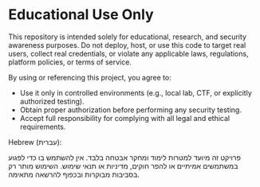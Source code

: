 # Educational Use Only

This repository is intended solely for educational, research, and security awareness purposes. Do not deploy, host, or use this code to target real users, collect real credentials, or violate any applicable laws, regulations, platform policies, or terms of service.

By using or referencing this project, you agree to:
- Use it only in controlled environments (e.g., local lab, CTF, or explicitly authorized testing).
- Obtain proper authorization before performing any security testing.
- Accept full responsibility for complying with all legal and ethical requirements.

Hebrew (עברית):

פרויקט זה מיועד למטרות לימוד ומחקר אבטחה בלבד. אין להשתמש בו כדי לפגוע במשתמשים אמיתיים או להפר חוקים, מדיניות או תנאי שימוש. השימוש מותר רק בסביבות מבוקרות ובכפוף להרשאה מתאימה.


